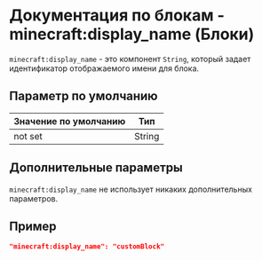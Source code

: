 # Документация по блокам - minecraft:display_name (Блоки)

`minecraft:display_name` - это компонент `String`, который задает идентификатор отображаемого имени для блока.

## Параметр по умолчанию

| Значение по умолчанию | Тип    |
|-----------------------|--------|
| not set               | String |

## Дополнительные параметры

`minecraft:display_name` не использует никаких дополнительных параметров.

## Пример

``` json
"minecraft:display_name": "customBlock"
```